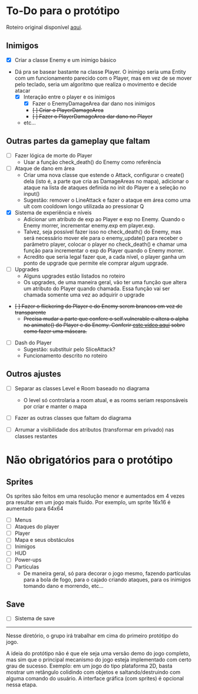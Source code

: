 # To-Do para o protótipo

Roteiro original
disponível [aqui](https://docs.google.com/document/d/189AMDekPZeVRerxjPzfzko3lhdjk1klbzrnkBnuZqAE/edit?usp=sharing).

## Inimigos

- [x] Criar a classe Enemy e um inimigo básico
- Dá pra se basear bastante na classe Player. O inimigo seria uma Entity com um funcionamento parecido com o Player, mas
  em vez de se mover pelo teclado, seria um algoritmo que realiza o movimento e decide atacar
    - [x] Interação entre o player e os inimigos
        - [x] Fazer o EnemyDamageArea dar dano nos inimigos
        - ~~[ ] Criar o PlayerDamageArea~~
        - ~~[ ] Fazer o PlayerDamageArea dar dano no Player~~
    - etc...

## Outras partes da gameplay que faltam

- [ ] Fazer lógica de morte do Player
    - Usar a função check_death() do Enemy como referência
- [ ] Ataque de dano em área
    - Criar uma nova classe que estende o Attack, configurar o create() dela (isto é, a parte que cria as DamageAreas no mapa), adicionar o ataque na lista de ataques definida no init do Player e a seleção no input()
    - Sugestão: remover o LineAttack e fazer o ataque em área como uma ult com cooldown longo utilizada ao pressionar Q
- [x] Sistema de experiência e níveis
  - Adicionar um atributo de exp ao Player e exp no Enemy. Quando o Enemy morrer, incrementar enemy.exp em player.exp. 
  - Talvez, seja possível fazer isso no check_death() do Enemy, mas será necessário mover ele para o enemy_update() para receber o parâmetro player, colocar o player no check_death() e chamar uma função para incrementar o exp do Player quando o Enemy morrer.
  - Acredito que seria legal fazer que, a cada nível, o player ganha um ponto de upgrade que permite ele comprar algum upgrade.
- [ ] Upgrades
    - Alguns upgrades estão listados no roteiro
    - Os upgrades, de uma maneira geral, vão ter uma função que altera um atributo do Player quando chamada. Essa função
      vai ser chamada somente uma vez ao adquirir o upgrade
- ~~[ ] Fazer o flickering do Player e do Enemy serem brancos em vez de transparente~~
    - ~~Precisa mudar a parte que confere o self.vulnerable e altera o alpha no animate() do Player e do Enemy.
      Conferir [este vídeo aqui](https://www.youtube.com/watch?v=uW3Fhe-Vkx4) sobre como fazer uma máscara.~~
- [ ] Dash do Player
    - Sugestão: substituir pelo SliceAttack?
    - Funcionamento descrito no roteiro
  
## Outros ajustes

- [ ] Separar as classes Level e Room baseado no diagrama
    - O level só controlaria a room atual, e as rooms seriam responsáveis por criar e manter o mapa

- [ ] Fazer as outras classes que faltam do diagrama

- [ ] Arrumar a visibilidade dos atributos (transformar em privado) nas classes restantes


# Não obrigatórios para o protótipo

## Sprites

Os sprites são feitos em uma resolução menor e aumentados em 4 vezes pra resultar em um jogo mais fluido. Por exemplo,
um sprite 16x16 é aumentado para 64x64

- [ ] Menus
- [ ] Ataques do player
- [ ] Player
- [ ] Mapa e seus obstáculos
- [ ] Inimigos
- [ ] HUD
- [ ] Power-ups
- [ ] Partículas
    - De maneira geral, só para decorar o jogo mesmo, fazendo partículas para a bola de fogo, para o cajado criando
      ataques, para os inimigos tomando dano e morrendo, etc...

## Save

- [ ] Sistema de save

---

Nesse diretório, o grupo irá trabalhar em cima do primeiro protótipo do jogo.

A ideia do protótipo não é que ele seja uma versão demo do jogo completo, mas sim que o principal mecanismo do jogo
esteja implementado com certo grau de sucesso. Exemplo: em um jogo do tipo plataforma 2D, basta mostrar um retângulo
colidindo com objetos e saltando/destruindo com alguma comando do usuário. A interface gráfica (com sprites) é opcional
nessa etapa.
